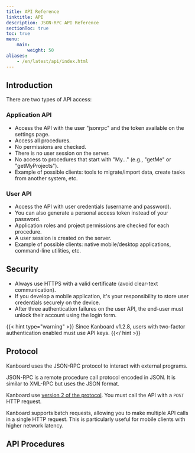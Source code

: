 ```yaml
---
title: API Reference
linktitle: API
description: JSON-RPC API Reference
sectionToc: true
toc: true
menu:
    main:
        weight: 50
aliases:
    - /en/latest/api/index.html
---
```


Introduction
------------
There are two types of API access:

### Application API

- Access the API with the user "jsonrpc" and the token available on the settings page.
- Access all procedures.
- No permissions are checked.
- There is no user session on the server.
- No access to procedures that start with "My..." (e.g., "getMe" or "getMyProjects").
- Example of possible clients: tools to migrate/import data, create tasks from another system, etc.

### User API

- Access the API with user credentials (username and password).
- You can also generate a personal access token instead of your password.
- Application roles and project permissions are checked for each procedure.
- A user session is created on the server.
- Example of possible clients: native mobile/desktop applications, command-line utilities, etc.

Security
--------

- Always use HTTPS with a valid certificate (avoid clear-text communication).
- If you develop a mobile application, it\'s your responsibility to store user credentials securely on the device.
- After three authentication failures on the user API, the end-user must unlock their account using the login form.

{{< hint type="warning" >}}
Since Kanboard v1.2.8, users with two-factor authentication enabled must use API keys.
{{</ hint >}}

## Protocol

Kanboard uses the JSON-RPC protocol to interact with external programs.

JSON-RPC is a remote procedure call protocol encoded in JSON. It is similar to XML-RPC but uses the JSON format.

Kanboard use [version 2 of the protocol](http://www.jsonrpc.org/specification).
You must call the API with a `POST` HTTP request.

Kanboard supports batch requests, allowing you to make multiple API calls in a single HTTP request.
This is particularly useful for mobile clients with higher network latency.

## API Procedures
